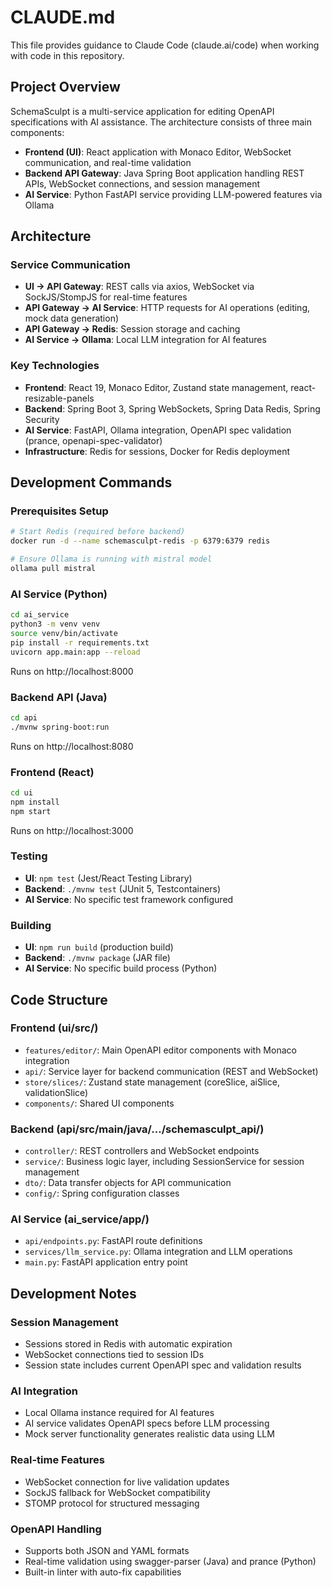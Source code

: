 # CLAUDE.md

This file provides guidance to Claude Code (claude.ai/code) when working with code in this repository.

## Project Overview

SchemaSculpt is a multi-service application for editing OpenAPI specifications with AI assistance. The architecture consists of three main components:

- **Frontend (UI)**: React application with Monaco Editor, WebSocket communication, and real-time validation
- **Backend API Gateway**: Java Spring Boot application handling REST APIs, WebSocket connections, and session management
- **AI Service**: Python FastAPI service providing LLM-powered features via Ollama

## Architecture

### Service Communication
- **UI → API Gateway**: REST calls via axios, WebSocket via SockJS/StompJS for real-time features
- **API Gateway → AI Service**: HTTP requests for AI operations (editing, mock data generation)
- **API Gateway → Redis**: Session storage and caching
- **AI Service → Ollama**: Local LLM integration for AI features

### Key Technologies
- **Frontend**: React 19, Monaco Editor, Zustand state management, react-resizable-panels
- **Backend**: Spring Boot 3, Spring WebSockets, Spring Data Redis, Spring Security
- **AI Service**: FastAPI, Ollama integration, OpenAPI spec validation (prance, openapi-spec-validator)
- **Infrastructure**: Redis for sessions, Docker for Redis deployment

## Development Commands

### Prerequisites Setup
```bash
# Start Redis (required before backend)
docker run -d --name schemasculpt-redis -p 6379:6379 redis

# Ensure Ollama is running with mistral model
ollama pull mistral
```

### AI Service (Python)
```bash
cd ai_service
python3 -m venv venv
source venv/bin/activate
pip install -r requirements.txt
uvicorn app.main:app --reload
```
Runs on http://localhost:8000

### Backend API (Java)
```bash
cd api
./mvnw spring-boot:run
```
Runs on http://localhost:8080

### Frontend (React)
```bash
cd ui
npm install
npm start
```
Runs on http://localhost:3000

### Testing
- **UI**: `npm test` (Jest/React Testing Library)
- **Backend**: `./mvnw test` (JUnit 5, Testcontainers)
- **AI Service**: No specific test framework configured

### Building
- **UI**: `npm run build` (production build)
- **Backend**: `./mvnw package` (JAR file)
- **AI Service**: No specific build process (Python)

## Code Structure

### Frontend (ui/src/)
- `features/editor/`: Main OpenAPI editor components with Monaco integration
- `api/`: Service layer for backend communication (REST and WebSocket)
- `store/slices/`: Zustand state management (coreSlice, aiSlice, validationSlice)
- `components/`: Shared UI components

### Backend (api/src/main/java/.../schemasculpt_api/)
- `controller/`: REST controllers and WebSocket endpoints
- `service/`: Business logic layer, including SessionService for session management
- `dto/`: Data transfer objects for API communication
- `config/`: Spring configuration classes

### AI Service (ai_service/app/)
- `api/endpoints.py`: FastAPI route definitions
- `services/llm_service.py`: Ollama integration and LLM operations
- `main.py`: FastAPI application entry point

## Development Notes

### Session Management
- Sessions stored in Redis with automatic expiration
- WebSocket connections tied to session IDs
- Session state includes current OpenAPI spec and validation results

### AI Integration
- Local Ollama instance required for AI features
- AI service validates OpenAPI specs before LLM processing
- Mock server functionality generates realistic data using LLM

### Real-time Features
- WebSocket connection for live validation updates
- SockJS fallback for WebSocket compatibility
- STOMP protocol for structured messaging

### OpenAPI Handling
- Supports both JSON and YAML formats
- Real-time validation using swagger-parser (Java) and prance (Python)
- Built-in linter with auto-fix capabilities